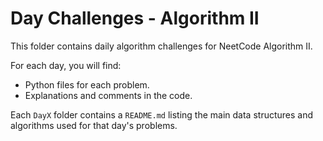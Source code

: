 # Day Challenges - Algorithm II

This folder contains daily algorithm challenges for NeetCode Algorithm II.

For each day, you will find:
- Python files for each problem.
- Explanations and comments in the code.

Each `DayX` folder contains a `README.md` listing the main data structures and algorithms used for that day's problems.
